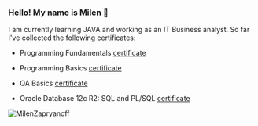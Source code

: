 ### Hello! My name is Milen 👋


I am currently learning JAVA and working as an IT Business analyst.
So far I've collected the following certificates:


  
  + Programming Fundamentals [certificate](https://softuni.bg/certificates/details/148552/7e09709b)
  
  + Programming Basics [certificate](https://softuni.bg/certificates/details/140089/040083a4)
  
  + QA Basics [certificate](https://softuni.bg/certificates/details/154179/702bd4b4)
  
  + Oracle Database 12c R2: SQL and PL/SQL [certificate](https://media.licdn.com/dms/image/C4D2DAQGDHf2MAcuO_g/profile-treasury-image-shrink_800_800/0/1668842656772?e=1677016800&v=beta&t=KszMLCpheedYxT9FencUoFnYyn6y8vhntbIczjQLNo0)
  
  
  
<p>&nbsp;<img align="left" src="https://github-readme-stats.vercel.app/api?username=MilenZapryanoff&show_icons=true&locale=en" alt="MilenZapryanoff" /></p>
